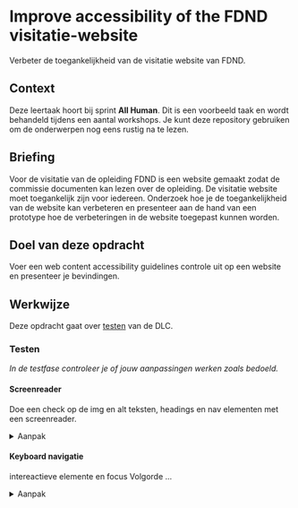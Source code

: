 # Improve accessibility of the FDND visitatie-website

Verbeter de toegankelijkheid van de visitatie website van FDND.

## Context

Deze leertaak hoort bij sprint **All Human**. 
Dit is een voorbeeld taak en wordt behandeld tijdens een aantal workshops. 
Je kunt deze repository gebruiken om de onderwerpen nog eens rustig na te lezen.

## Briefing

Voor de visitatie van de opleiding FDND is een website gemaakt zodat de commissie documenten kan lezen over de opleiding. 
De visitatie website moet toegankelijk zijn voor iedereen. 
Onderzoek hoe je de toegankelijkheid van de website kan verbeteren en presenteer aan de hand van een prototype hoe de verbeteringen in de website toegepast kunnen worden.
 
## Doel van deze opdracht

Voer een web content accessibility guidelines controle uit op een website en presenteer je bevindingen.


## Werkwijze
Deze opdracht gaat over [testen](#testen) van de DLC.

### Testen
*In de testfase controleer je of jouw aanpassingen werken zoals bedoeld.*


#### Screenreader

Doe een check op de img en alt teksten, headings en nav elementen met een screenreader. 

<details>
<summary>Aanpak</summary>

 1. djhfdj
 2. dsjh kdsj

#### Materiaal Screenreader

 - [A11yproject Checklist: Headings ](https://www.a11yproject.com/checklist/#headings)
 - 

</details>



#### Keyboard navigatie

intereactieve elemente en focus
Volgorde ... 

<details>
<summary>Aanpak</summary>

 1. djhfdj
 2. dsjh kdsj

#### Materiaal Keyboard navigatie

 - [A11yproject Keyboard: Headings ](https://www.a11yproject.com/checklist/#keyboard)
 - [The no mouse challlenge](https://uxdesign.cc/taking-the-keyboard-navigation-red-pill-dbb76dd73b1e)

</details>


